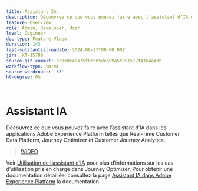 ```yaml
---
title: Assistant IA
description: Découvrez ce que vous pouvez faire avec l’assistant d’IA dans les applications Adobe Experience Platform telles que Real-Time Customer Data Platform, Journey Optimizer et Customer Journey Analytics.
feature: Overview
role: Admin, Developer, User
level: Beginner
doc-type: Feature Video
duration: 143
last-substantial-update: 2024-06-27T00:00:00Z
jira: KT-15789
source-git-commit: cc8e8c48a35f86585dea99a5f991517f41b4a43b
workflow-type: tm+mt
source-wordcount: '83'
ht-degree: 6%

---
```



# Assistant IA

Découvrez ce que vous pouvez faire avec l’assistant d’IA dans les applications Adobe Experience Platform telles que Real-Time Customer Data Platform, Journey Optimizer et Customer Journey Analytics.

>[!VIDEO](https://video.tv.adobe.com/v/3429845/?learn=on)

Voir [Utilisation de l’assistant d’IA](https://experienceleague.adobe.com/en/docs/journey-optimizer/using/get-started/ai-assistant) pour plus d’informations sur les cas d’utilisation pris en charge dans Journey Optimizer. Pour obtenir une documentation détaillée, consultez la page [Assistant IA dans Adobe Experience Platform](https://experienceleague.adobe.com/fr/docs/experience-platform/ai-assistant/home) la documentation.
